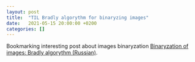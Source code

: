 ```yaml
---
layout: post
title:  "TIL Bradly algorythm for binaryzing images"
date:   2021-05-15 20:00:00 +0200
categories: []
---
```


Bookmarking interesting post about images binaryzation [Binaryzation of images: Bradly algorythm (Russian)](https://habr.com/ru/post/278435/).
